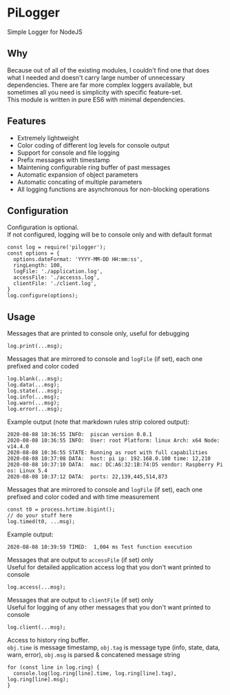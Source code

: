 # PiLogger

Simple Logger for NodeJS

## Why

Because out of all of the existing modules, I couldn't find one that does what I needed and doesn't carry large number of unnecessary dependencies. There are far more complex loggers available, but sometimes all you need is simplicity with specific feature-set.  
This module is written in pure ES6 with minimal dependencies.

## Features

- Extremely lightweight
- Color coding of different log levels for console output
- Support for console and file logging
- Prefix messages with timestamp
- Maintening configurable ring buffer of past messages
- Automatic expansion of object parameters
- Automatic concating of multiple parameters
- All logging functions are asynchronous for non-blocking operations

## Configuration

Configuration is optional.  
If not configured, logging will be to console only and with default format  

    const log = require('pilogger');
    const options = {
      options.dateFormat: 'YYYY-MM-DD HH:mm:ss',
      ringLength: 100,
      logFile: './application.log',
      accessFile: './accesss.log',
      clientFile: './client.log',
    }
    log.configure(options);

## Usage

Messages that are printed to console only, useful for debugging

    log.print(...msg);

Messages that are mirrored to console and `logFile` (if set), each one prefixed and color coded

    log.blank(...msg);
    log.data(...msg);
    log.state(...msg);
    log.info(...msg);
    log.warn(...msg);
    log.error(...msg);

Example output (note that markdown rules strip colored output):

    2020-08-08 10:36:55 INFO:  piscan version 0.0.1
    2020-08-08 10:36:55 INFO:  User: root Platform: linux Arch: x64 Node: v14.4.0
    2020-08-08 10:36:55 STATE: Running as root with full capabilities
    2020-08-08 10:37:08 DATA:  host: pi ip: 192.168.0.100 time: 12,210 
    2020-08-08 10:37:10 DATA:  mac: DC:A6:32:1B:74:D5 vendor: Raspberry Pi os: Linux 5.4
    2020-08-08 10:37:12 DATA:  ports: 22,139,445,514,873

Messages that are mirrored to console and `logFile` (if set), each one prefixed and color coded and with time measurement

    const t0 = process.hrtime.bigint();
    // do your stuff here
    log.timed(t0, ...msg);

Example output:

    2020-08-08 10:39:59 TIMED:  1,004 ms Test function execution

Messages that are output to `accessFile` (if set) only  
Useful for detailed application access log that you don't want printed to console

    log.access(...msg);

Messages that are output to `clientFile` (if set) only  
Useful for logging of any other messages that you don't want printed to console

    log.client(...msg);

Access to history ring buffer.  
`obj.time` is message timestamp, `obj.tag` is message type (info, state, data, warn, error), `obj.msg` is parsed & concatened message string

    for (const line in log.ring) {
      console.log(log.ring[line].time, log.ring[line].tag), log.ring[line].msg);
    }
